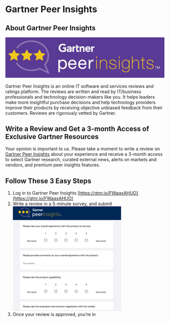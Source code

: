 # Gartner Peer Insights

## About Gartner Peer Insights 

![Gartner Peer Insights](images/gartner-title.png)

Gartner Peer Insights is an online IT software and services reviews and ratings platform. The reviews are written and read by IT/business professionals and technology decision-makers like you. It helps leaders make more insightful purchase decisions and help technology providers improve their products by receiving objective unbiased feedback from their customers. Reviews are rigorously vetted by Gartner.

## Write a Review and Get a 3-month Access of Exclusive Gartner Resources

Your opinion is important to us. Please take a moment to write a review on [Gartner Peer Insights]( https://gtnr.io/FWaqxAHUO) about your experience and receive a 3-month access to select Gartner research, curated external news, alerts on markets and vendors, and premium peer insights features.

## Follow These 3 Easy Steps

1.	Log in to Gartner Peer Insights [https://gtnr.io/FWaqxAHUO](https://gtnr.io/FWaqxAHUO)
2.	Write a review in a 5-minute survey, and submit
    ![](images/gpi-survey.png)
3.	Once your review is approved, you’re in
